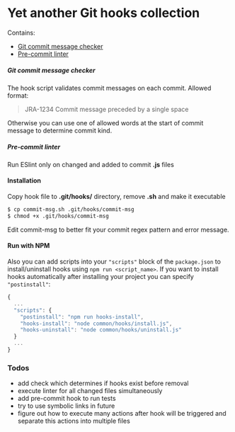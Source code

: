 # Yet another Git hooks collection
Contains:
 - [Git commit message checker](https://github.com/greebamax/yaghc#git-commit-message-checker)
 - [Pre-commit linter](https://github.com/greebamax/yaghc#pre-commit-linter)

##### Git commit message checker
The hook script validates commit messages on each commit.
Allowed format:
> JRA-1234 Commit message preceded by a single space

Otherwise you can use one of allowed words at the start of commit message to determine commit kind.
##### Pre-commit linter
Run ESlint only on changed and added to commit **.js** files

#### Installation
Copy hook file to **.git/hooks/** directory, remove **.sh** and make it executable
```sh
$ cp commit-msg.sh .git/hooks/commit-msg
$ chmod +x .git/hooks/commit-msg
```
Edit commit-msg to better fit your commit regex pattern and error message.
#### Run with NPM
Also you can add scripts into your `"scripts"` block of the `package.json` to install/uninstall hooks using `npm run <script_name>`. If you want to install hooks automatically after installing your project you can specify `"postinstall"`:
```javascript
{
  ...
  "scripts": {
    "postinstall": "npm run hooks-install",
    "hooks-install": "node common/hooks/install.js",
    "hooks-uninstall": "node common/hooks/uninstall.js"
  }
  ...
}
```
### Todos
 - add check which determines if hooks exist before removal
 - execute linter for all changed files simultaneously
 - add pre-commit hook to run tests
 - try to use symbolic links in future
 - figure out how to execute many actions after hook will be triggered and separate this actions into multiple files
